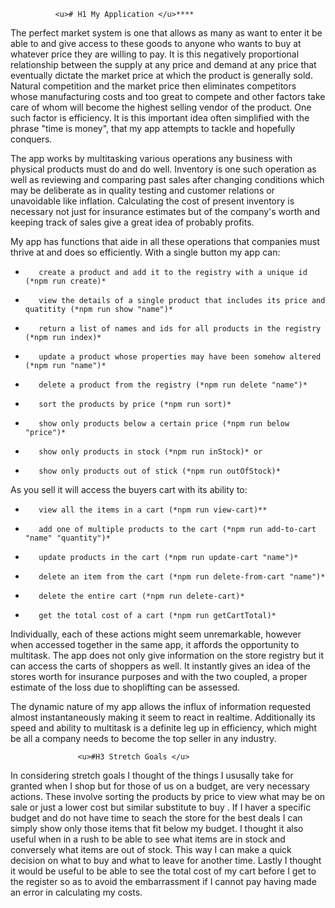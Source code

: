               <u># H1 My Application </u>****

The perfect market system is one that allows as many as want to enter it be able to and give access to these goods to anyone who wants to buy at whatever price they are willing to pay. It is this negatively proportional relationship between the supply at any price and demand at any price that eventually dictate the market price at which the product is generally sold. Natural competition and the market price then eliminates competitors whose manufacturing costs and too great to compete and other factors take care of whom will become the highest selling vendor of the product. One such factor is efficiency. It is this important idea often simplified with the phrase "time is money", that my app attempts to tackle and hopefully conquers.


The app works by multitasking various operations any business with physical products must do and do well. Inventory is one such operation as well as reviewing and comparing past sales  after changing conditions which may be deliberate as in quality testing and customer relations or unavoidable like inflation. Calculating the cost of present inventory is necessary not just for insurance estimates but of the company's worth and keeping track of sales give a great idea of probably profits.

My app has functions that aide in all these operations that companies must thrive at and does so efficiently. With a single button my app can:

      
-        create a product and add it to the registry with a unique id (*npm run create)*
-        view the details of a single product that includes its price and quatitity (*npm run show "name")*
-        return a list of names and ids for all products in the registry (*npm run index)*
-        update a product whose properties may have been somehow altered (*npm run "name")*
-        delete a product from the registry (*npm run delete "name")*
-        sort the products by price (*npm run sort)*
-        show only products below a certain price (*npm run below "price")*
-        show only products in stock (*npm run inStock)* or
-        show only products out of stick (*npm run outOfStock)*
       
              
As you sell it will access the buyers cart with its ability to:
 
-        view all the items in a cart (*npm run view-cart)**
-        add one of multiple products to the cart (*npm run add-to-cart "name" "quantity")*
-        update products in the cart (*npm run update-cart "name")*
-        delete an item from the cart (*npm run delete-from-cart "name")*
-        delete the entire cart (*npm run delete-cart)*
-        get the total cost of a cart (*npm run getCartTotal)*

Individually, each of these actions might seem unremarkable, however when accessed together in the same app, it affords the opportunity to multitask. The app does not only give information on the store registry but it can access the carts of shoppers as well. It instantly gives an idea of the stores worth for insurance purposes and with the two coupled, a proper estimate of the loss due to shoplifting can be assessed. 

The dynamic nature of my app allows the influx of information requested almost instantaneously making it seem to react in 
realtime. Additionally its speed and ability to multitask is a definite leg up in efficiency, which might be all a company needs to become the top seller in any industry.

                   <u>#H3 Stretch Goals </u>
 In considering stretch goals I thought of the things I ususally take for granted when I shop but for those of us on a budget, are very necessary actions. These involve sorting the products by price to view what may be on sale or just a lower cost but similar substitute to buy . If I haver a specific  budget and do not have time to seach the store for the best deals I can simply show only those items that fit below my budget. I thought it also useful when in a rush to be able to see what items are in stock and conversely what items are out of stock. This way I can make a quick decision on what to buy and what to leave for another time. Lastly I thought it would be useful to be able to see the total cost of my cart before I get to the register so as to avoid the embarrassment if I cannot pay having made an error in calculating my costs.